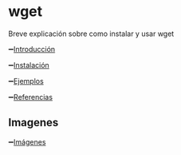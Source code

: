 # wget

Breve explicación sobre como instalar y usar wget


:heavy_minus_sign:[Introducción](https://github.com/jaimeod010/wget/blob/main/Introducci%C3%B3n.md)

:heavy_minus_sign:[Instalación](https://github.com/jaimeod010/wget/blob/main/Instalaci%C3%B3n.md)

:heavy_minus_sign:[Ejemplos](https://github.com/jaimeod010/wget/blob/main/Ejemplos.md)

:heavy_minus_sign:[Referencias](https://github.com/jaimeod010/wget/blob/main/Referencias.md)

## Imagenes

:heavy_minus_sign:[Imágenes](https://github.com/jaimeod010/wget/tree/main/imagenes)

